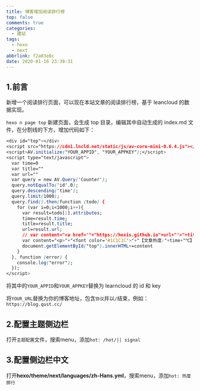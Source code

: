 ```yaml
---
title: 博客增加阅读排行榜
top: false
comments: true
categories:
  - 建站
tags:
  - hexo
  - next
abbrlink: f2a03e8c
date: 2020-01-16 23:39:31
---
```


## 1.前言

新增一个阅读排行页面，可以现在本站文章的阅读排行榜，基于 leancloud 的数据实现。

<!-- more -->

`hexo n page top` 新建页面，会生成 top 目录，编辑其中自动生成的 index.md 文件，在分割线的下方，增加代码如下：

```css
<div id="top"></div>
<script src="https://cdn1.lncld.net/static/js/av-core-mini-0.6.4.js"></script>
<script>AV.initialize("YOUR_APPID", "YOUR_APPKEY");</script>
<script type="text/javascript">
  var time=0
  var title=""
  var url=""
  var query = new AV.Query('Counter');
  query.notEqualTo('id',0);
  query.descending('time');
  query.limit(1000);
  query.find().then(function (todo) {
    for (var i=0;i<1000;i++){
      var result=todo[i].attributes;
      time=result.time;
      title=result.title;
      url=result.url;
      // var content="<a href='"+"https://hoxis.github.io"+url+"'>"+title+"</a>"+"<br>"+"<font color='#fff'>"+"阅读次数："+time+"</font>"+"<br><br>";
      var content="<p>"+"<font color='#1C1C1C'>"+"【文章热度:"+time+"℃】"+"</font>"+"<a href='"+"YOUR_URL"+url+"'>"+title+"</a>"+"</p>";
      document.getElementById("top").innerHTML+=content
    }
  }, function (error) {
    console.log("error");
  });
</script>
```

将其中的`YOUR_APPID`和`YOUR_APPKEY`替换为 learncloud 的 id 和 key

将`YOUR_URL`替换为你的博客地址，包含`协议`并以`/`结束，例如：`https://blog.qust.cc/`

## 2.配置主题侧边栏

 打开`主题配置`文件，搜索menu，添加`hot: /hot/|| signal` 

## 3.配置侧边栏中文

 打开**hexo/theme/next/languages/zh-Hans.yml**，搜索menu，添加`hot: 热度排行` 